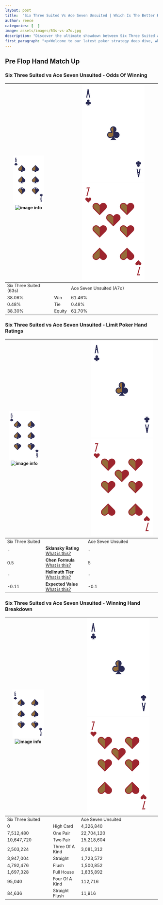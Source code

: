 ```yaml
---
layout: post
title:  "Six Three Suited Vs Ace Seven Unsuited | Which Is The Better Hand In Poker? A Complete Guide"
author: reece
categories: [  ]
image: assets/images/63s-vs-a7o.jpg
description: "Discover the ultimate showdown between Six Three Suited and Ace Seven Unsuited in poker! Uncover the odds, strategies, and scenarios where one hand triumphs over the other. Get ready to up your poker game with this thrilling analysis."
first_paragraph: "<p>Welcome to our latest poker strategy deep dive, where we're pitting two distinct hands against each other in a high-stakes showdown: Six Three Suited vs Ace Seven Unsuited.</p><p>In the dynamic world of poker, every decision counts, and knowing which hand holds the upper hand is key to your success at the table.</p><p>In this article, we'll dissect these two hands, explore the scenarios where one dominates the other, and equip you with the knowledge to make strategic choices that can tip the odds in your favor.</p><p>Get ready to unravel the intriguing dynamics of these poker hands and elevate your game to new heights.</p>"
---
```




[comment]: # (sp0)

## Pre Flop Hand Match Up

<div class="table hand-ratings" markdown="1"> 



### Six Three Suited vs Ace Seven Unsuited - Odds Of Winning


    
| ![image info](assets/images/hand1/6.png) ![image info](assets/images/hand1/3s.png) |  | ![image info](assets/images/hand2/A.png) ![image info](assets/images/hand2/7o.png) |
| -------- | -------- | -------- |
| Six Three Suited (63s) |  | Ace Seven Unsuited (A7o) |
| 38.06% | Win | 61.46% |
| 0.48% | Tie | 0.48% |
| 38.30% | Equity | 61.70% |




[comment]: # (sp1)



### Six Three Suited vs Ace Seven Unsuited - Limit Poker Hand Ratings


    
| ![image info](assets/images/hand1/6.png) ![image info](assets/images/hand1/3s.png) |  | ![image info](assets/images/hand2/A.png) ![image info](assets/images/hand2/7o.png) |
| -------- | -------- | -------- |
| Six Three Suited |  | Ace Seven Unsuited |
| - | **Sklansky Rating** [What is this?](/sklansky-rating-explained) | - |
| 0.5 | **Chen Formula** [What is this?](/chen-formula-explained) | 5 |
| - | **Hellmuth Tier** [What is this?](/Hellmuth-tier-explained) | - |
| -0.11 | **Expected Value** [What is this?](/expected-value-explained) | -0.1 |




[comment]: # (sp2)



### Six Three Suited vs Ace Seven Unsuited - Winning Hand Breakdown


    
| ![image info](assets/images/hand1/6.png) ![image info](assets/images/hand1/3s.png) |  | ![image info](assets/images/hand2/A.png) ![image info](assets/images/hand2/7o.png) |
| -------- | -------- | -------- |
| Six Three Suited |  | Ace Seven Unsuited |
| 0 | High Card | 4,326,840 |
| 7,512,480 | One Pair | 22,704,120 |
| 10,647,720 | Two Pair | 15,218,604 |
| 2,503,224 | Three Of A Kind | 3,081,312 |
| 3,947,004 | Straight | 1,723,572 |
| 4,792,476 | Flush | 1,500,852 |
| 1,697,328 | Full House | 1,835,892 |
| 95,040 | Four Of A Kind | 112,716 |
| 84,636 | Straight Flush | 11,916 |




[comment]: # (sp3)



</div>

[comment]: # (sp4)



[comment]: # (sp5)

